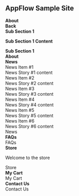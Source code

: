 

<script src="{{%20site.baseurl%20}}/SampleSite.js" type="text/javascript">
</script>
<link href="{{ site.baseurl }}/css/SampleSite.css" rel="stylesheet">

<div class="header w3-flat-wisteria">
<h2>AppFlow Sample Site</h2>
</div>
<div class="full-height-53 w3-flat-peter-river">
<div class="app-tray app-size-auto" id="MainTray">
<div class="app w3-flat-emerald">
<div class="app-header app-icon"><i class="fa fa-info-circle"></i></div>
<div class="app-content">
<div class="row app-content-header-bar">
<div class="app-close col-xs-1 p-0"><i class="fa fa-arrow-left"></i></div>
<div class="col-xs-10 p-0"><strong>About</strong></div>
<div class="col-xs-1 p-0"><i class="fa fa-share-alt"></i></div>
</div>
<div class="row h-100">
<div class="app-tray app-size-auto" id="AboutSubTray">
<div class="app w3-flat-turquoise">
<div class="app-header"></div>
<div class="app-content">
<div class="row app-content-header-bar">
<div class="app-close btn col-xs-12"><strong>Back</strong></div>
<div class="col-xs-12 p-0"><strong>Sub Section 1</strong></div>
</div>
<div class="row bg-white-trans">
<p><strong>Sub Section 1 Content</strong></p>
</div>
</div>
<div class="app-title"><strong>Sub Section 1</strong></div>
</div>
</div>
</div>
</div>
<div class="app-title"><strong>About</strong></div>
</div>
<div class="app w3-flat-alizarin"><strong></strong>
<div class="app-header app-icon"><strong><i class="fa fa-newspaper-o"></i></strong></div>
<strong></strong>
<div class="app-content"><strong></strong>
<div class="row app-content-header-bar"><strong></strong>
<div class="app-close col-xs-1 p-0"><strong><i class="fa fa-arrow-left"></i></strong></div>
<strong></strong>
<div class="col-xs-10 p-0"><strong><strong><i class="fa fa-newspaper-o"></i> News</strong></strong></div>
<div class="col-xs-1 p-0"><i class="fa fa-share-alt"></i></div>
</div>
<div class="row bg-white-trans">
<div class="col-xs-12 col-sm-6 col-md-3">
<div class="panel">
<div class="panel-heading w3-flat-pomegranate">News Item #1</div>
<div class="panel-body">News Story #1 content</div>
</div>
</div>
<div class="col-xs-12 col-sm-6 col-md-3">
<div class="panel">
<div class="panel-heading w3-flat-alizarin">News Item #2</div>
<div class="panel-body">News Story #2 content</div>
</div>
</div>
<div class="col-xs-12 col-sm-6 col-md-3">
<div class="panel">
<div class="panel-heading w3-flat-pumpkin">News Item #3</div>
<div class="panel-body">News Story #3 content</div>
</div>
</div>
<div class="col-xs-12 col-sm-6 col-md-3">
<div class="panel">
<div class="panel-heading w3-flat-carrot">News Item #4</div>
<div class="panel-body">News Story #4 content</div>
</div>
</div>
<div class="col-xs-12 col-sm-6 col-md-3">
<div class="panel">
<div class="panel-heading w3-flat-orange">News Item #5</div>
<div class="panel-body">News Story #5 content</div>
</div>
</div>
<div class="col-xs-12 col-sm-6 col-md-3">
<div class="panel">
<div class="panel-heading w3-flat-sun-flower">News Item #6</div>
<div class="panel-body">News Story #6 content</div>
</div>
</div>
</div>
</div>
<div class="app-title">News</div>
</div>
<div class="app w3-flat-wisteria">
<div class="app-header app-icon"><i class="fa fa-question-circle"></i></div>
<div class="app-content">
<div class="row app-content-header-bar">
<div class="app-close col-xs-1 p-0"><i class="fa fa-arrow-left"></i></div>
<div class="col-xs-10 p-0"><strong><i class="fa fa-question-circle"></i> FAQs</strong></div>
<div class="col-xs-1 p-0"><i class="fa fa-share-alt"></i></div>
</div>
</div>
<div class="app-title">FAQs</div>
</div>
<div class="app w3-flat-turquoise">
<div class="app-header app-icon"><i class="fa fa-shopping-bag"></i></div>
<div class="app-content">
<div class="row app-content-header-bar">
<div class="app-close col-xs-2 p-0"><i class="fa fa-arrow-left"></i></div>
<div class="col-xs-8 p-0"><strong><i class="fa fa-shopping-bag"></i> Store</strong></div>
<div class="col-xs-1 p-0 open-cart"><i class="fa fa-shopping-cart"></i></div>
<div class="col-xs-1 p-0"><i class="fa fa-share-alt"></i></div>
</div>
<div class="row bg-white">
<p>Welcome to the store</p>
</div>
</div>
<div class="app-title">Store</div>
</div>
<div class="app w3-flat-sun-flower" id="cart">
<div class="app-header app-icon"><i class="fa fa-shopping-cart"></i></div>
<div class="app-content">
<div class="row app-content-header-bar">
<div class="app-close col-xs-1 p-0"><i class="fa fa-arrow-left"></i></div>
<div class="col-xs-10 p-0"><strong><i class="fa fa-shopping-cart"></i> My Cart</strong></div>
<div class="col-xs-1 p-0"><i class="fa fa-share-alt"></i></div>
</div>
<div class="row bg-white"></div>
</div>
<div class="app-title">My Cart</div>
</div>
<div class="app w3-flat-midnight-blue">
<div class="app-header app-icon"><i class="fa fa-phone"></i></div>
<div class="app-content">
<div class="row app-content-header-bar">
<div class="app-close col-xs-1 p-0"><i class="fa fa-arrow-left"></i></div>
<div class="col-xs-10 p-0"><strong><i class="fa fa-phone"></i> Contact Us</strong></div>
<div class="col-xs-1 p-0"><i class="fa fa-share-alt"></i></div>
</div>
</div>
<div class="app-title">Contact Us</div>
</div>
</div>
</div>
